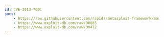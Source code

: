 ```yaml
---
id: CVE-2013-7091
pocs:
    - https://raw.githubusercontent.com/rapid7/metasploit-framework/master/modules/exploits/unix/webapp/zimbra_lfi.rb
    - https://www.exploit-db.com/raw/30085
    - https://www.exploit-db.com/raw/30472
---
```

